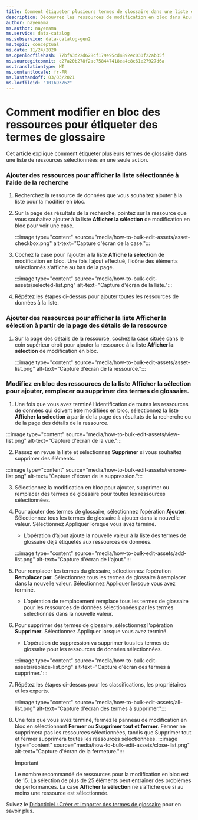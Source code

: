 ```yaml
---
title: Comment étiqueter plusieurs termes de glossaire dans une liste de ressources sélectionnées
description: Découvrez les ressources de modification en bloc dans Azure Purview.
author: nayenama
ms.author: nayenama
ms.service: data-catalog
ms.subservice: data-catalog-gen2
ms.topic: conceptual
ms.date: 11/24/2020
ms.openlocfilehash: 77bfa3d22d628cf179e95cd4892ec030f22ab35f
ms.sourcegitcommit: c27a20b278f2ac758447418ea4c8c61e27927d6a
ms.translationtype: HT
ms.contentlocale: fr-FR
ms.lasthandoff: 03/03/2021
ms.locfileid: "101693762"
---
```

# <a name="how-to-bulk-edit-assets-to-tag-glossary-terms"></a>Comment modifier en bloc des ressources pour étiqueter des termes de glossaire

Cet article explique comment étiqueter plusieurs termes de glossaire dans une liste de ressources sélectionnées en une seule action.

### <a name="add-assets-to-view-selected-list-using-search"></a>Ajouter des ressources pour afficher la liste sélectionnée à l’aide de la recherche

1. Recherchez la ressource de données que vous souhaitez ajouter à la liste pour la modifier en bloc.

2. Sur la page des résultats de la recherche, pointez sur la ressource que vous souhaitez ajouter à la liste **Afficher la sélection** de modification en bloc pour voir une case.

   :::image type="content" source="media/how-to-bulk-edit-assets/asset-checkbox.png" alt-text="Capture d'écran de la case.":::

3. Cochez la case pour l’ajouter à la liste **Affiche la sélection** de modification en bloc. Une fois l’ajout effectué, l’icône des éléments sélectionnés s’affiche au bas de la page.

   :::image type="content" source="media/how-to-bulk-edit-assets/selected-list.png" alt-text="Capture d'écran de la liste.":::

4. Répétez les étapes ci-dessus pour ajouter toutes les ressources de données à la liste.

### <a name="add-assets-to-view-selected-list-from-asset-detail-page"></a>Ajouter des ressources pour afficher la liste Afficher la sélection à partir de la page des détails de la ressource

1. Sur la page des détails de la ressource, cochez la case située dans le coin supérieur droit pour ajouter la ressource à la liste **Afficher la sélection** de modification en bloc.

   :::image type="content" source="media/how-to-bulk-edit-assets/asset-list.png" alt-text="Capture d'écran de la ressource.":::

### <a name="bulk-edit-assets-in-the-view-selected-list-to-add-replace-or-remove-glossary-terms"></a>Modifiez en bloc des ressources de la liste Afficher la sélection pour ajouter, remplacer ou supprimer des termes de glossaire.

1. Une fois que vous avez terminé l’identification de toutes les ressources de données qui doivent être modifiées en bloc, sélectionnez la liste **Afficher la sélection** à partir de la page des résultats de la recherche ou de la page des détails de la ressource.

:::image type="content" source="media/how-to-bulk-edit-assets/view-list.png" alt-text="Capture d'écran de la vue.":::

2. Passez en revue la liste et sélectionnez **Supprimer** si vous souhaitez supprimer des éléments.

:::image type="content" source="media/how-to-bulk-edit-assets/remove-list.png" alt-text="Capture d'écran de la suppression.":::

3. Sélectionnez la modification en bloc pour ajouter, supprimer ou remplacer des termes de glossaire pour toutes les ressources sélectionnées.

4. Pour ajouter des termes de glossaire, sélectionnez l’opération **Ajouter**. Sélectionnez tous les termes de glossaire à ajouter dans la nouvelle valeur. Sélectionnez Appliquer lorsque vous avez terminé.
    - L’opération d’ajout ajoute la nouvelle valeur à la liste des termes de glossaire déjà étiquetés aux ressources de données.  
   
    :::image type="content" source="media/how-to-bulk-edit-assets/add-list.png" alt-text="Capture d'écran de l'ajout.":::

5. Pour remplacer les termes du glossaire, sélectionnez l’opération **Remplacer par**. Sélectionnez tous les termes de glossaire à remplacer dans la nouvelle valeur. Sélectionnez Appliquer lorsque vous avez terminé.
    - L’opération de remplacement remplace tous les termes de glossaire pour les ressources de données sélectionnées par les termes sélectionnés dans la nouvelle valeur.
   
6. Pour supprimer des termes de glossaire, sélectionnez l’opération **Supprimer**. Sélectionnez Appliquer lorsque vous avez terminé.
    - L’opération de suppression va supprimer tous les termes de glossaire pour les ressources de données sélectionnées.
   
    :::image type="content" source="media/how-to-bulk-edit-assets/replace-list.png" alt-text="Capture d'écran des termes à supprimer.":::

7. Répétez les étapes ci-dessus pour les classifications, les propriétaires et les experts.

    :::image type="content" source="media/how-to-bulk-edit-assets/all-list.png" alt-text="Capture d'écran des termes à supprimer.":::

8. Une fois que vous avez terminé, fermez le panneau de modification en bloc en sélectionnant **Fermer** ou **Supprimer tout et fermer**. Fermer ne supprimera pas les ressources sélectionnées, tandis que Supprimer tout et fermer supprimera toutes les ressources sélectionnées.
    :::image type="content" source="media/how-to-bulk-edit-assets/close-list.png" alt-text="Capture d'écran de la fermeture.":::

   > [!Important]
   > Le nombre recommandé de ressources pour la modification en bloc est de 15. La sélection de plus de 25 éléments peut entraîner des problèmes de performances.
   > La case **Afficher la sélection** ne s’affiche que si au moins une ressource est sélectionnée.


Suivez le [Didacticiel : Créer et importer des termes de glossaire](how-to-create-import-export-glossary.md) pour en savoir plus.
